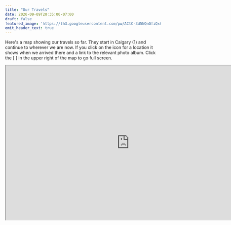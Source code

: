 ```yaml
---
title: "Our Travels"
date: 2020-09-09T20:35:00-07:00
draft: false
featured_image: 'https://lh3.googleusercontent.com/pw/ACtC-3d5NQnGfiQxhcctc6a0iattEkl7ulMbki2pzXSwlNokagX6kjqpSmlcYQEnTJrBdbmz29CusQoL0p0yeHEs6q3twmXUDXgT4-ZC1nUo4eQpBnOIZRttQJ64XpI5lYaVBXdWV1jslsDoP3m_-zIe3HQ7ig=w1210-h908-no'
omit_header_text: true
---
```


Here's a map showing our travels so far.  They start in Calgary (1) and continue to wherever we are now.  If you click on the icon for a location it shows when we arrived there and a link to the relevant photo album.  Click the [ ] in the upper right of the map to go full screen.

<iframe src="https://www.google.com/maps/d/embed?mid=14UysYj3T4q0avGgS4Cc-dmVkkpi6kEFI&z=2&ll=5, 140" width="800" height="500"></iframe>